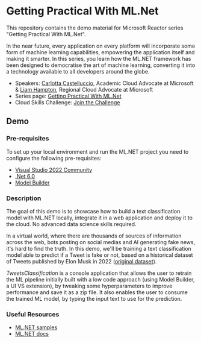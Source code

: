 # Getting Practical With ML.Net
This repository contains the demo material for Microsoft Reactor series "Getting  Practical With ML.Net".

In the near future, every application on every platform will incorporate some form of machine learning capabilities, empowering the application itself and making it smarter. In this series, you learn how the ML.NET framework has been designed to democratise the art of machine learning, converting it into a technology available to all developers around the globe. 

* Speakers: [Carlotta Castelluccio](https://www.linkedin.com/in/carlotta-castelluccio/), Academic Cloud Advocate at Microsoft &
            [Liam Hampton](https://www.linkedin.com/in/liam-conroy-hampton), Regional Cloud Advocate at Microsoft
* Series page: [Getting Practical With ML.Net](https://developer.microsoft.com/en-us/reactor/series/S-1059/?WT.mc_id=academic-82020-cacaste) 
* Cloud Skills Challenge: [Join the Challenge](https://aka.ms/ML.NETSeries?WT.mc_id=academic-82020-cacaste)

## Demo
### Pre-requisites
To set up your local environment and run the ML.NET project you need to configure the following pre-requisites:
* [Visual Studio 2022 Community](https://aka.ms/install-visual-studio?WT.mc_id=academic-82020-cacaste)
* [.Net 6.0](https://dotnet.microsoft.com/en-us/download/dotnet/6.0?WT.mc_id=academic-82020-cacaste)
* [Model Builder](https://marketplace.visualstudio.com/items?itemName=MLNET.ModelBuilder2022?WT.mc_id=academic-82020-cacaste)

### Description
The goal of this demo is to showcase how to build a text classification model with ML.NET locally, integrate it in a web application and deploy it to the cloud. No advanced data science skills required.

In a virtual world, where there are thousands of sources of information across the web, bots posting on social medias and AI generating fake news, it's hard to find the truth. In this demo, we'll be training a text classification model able to predict if a Tweet is fake or not, based on a historical dataset of Tweets published by Elon Musk in 2022 ([original dataset](https://www.kaggle.com/datasets/marta99/elon-musks-tweets-dataset-2022)).  

*TweetsClassification* is a console application that allows the user to retrain the ML pipeline initially built with a low code approach (using Model Builder, a UI VS extension), by tweaking some hyperparameters to improve performance and save it as a zip file. It also enables the user to consume the trained ML model, by typing the input text to use for the prediction. 

### Useful Resources
* [ML.NET samples](https://github.com/dotnet/machinelearning-samples/blob/main/README.md?WT.mc_id=academic-82020-cacaste)
* [ML.NET docs](https://learn.microsoft.com/en-gb/dotnet/machine-learning/?WT.mc_id=academic-82020-cacaste)
